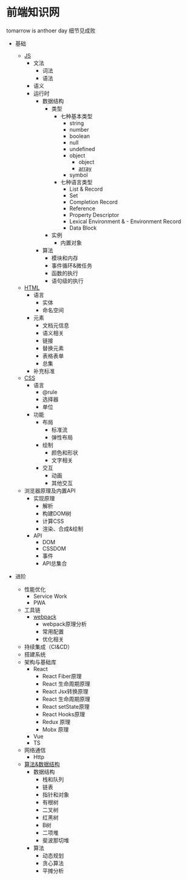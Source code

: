 # 前端知识网
tomarrow is anthoer day
细节见成败

- 基础
    - [JS](https://github.com/Vstar18/FE-knowledge-JS)
      - 文法
        - 词法
        - 语法
      - 语义
      - 运行时
        - 数据结构
            - 类型
                - 七种基本类型
                    - string
                    - number
                    - boolean
                    - null
                    - undefined
                    - object
                        - object
                        - [array](https://github.com/Vstar18/FE-knowledge-JS/issues/1)
                    - symbol
                - 七种语言类型
                    -  List & Record
                    - Set
                    - Completion Record
                    - Reference
                    - Property Descriptor
                    - Lexical Environment & - Environment Record
                    - Data Block
            - 实例
                - 内置对象
        - 算法
            - 模块和内存
            - 事件循环&微任务
            - 函数的执行
            - 语句级的执行
    - [HTML](https://github.com/Vstar18/FE-knowledge-HTML)
        - 语言
            - 实体
            - 命名空间
        - 元素
            - 文档元信息
            - 语义相关
            - 链接
            - 替换元素
            - 表格表单
            - 总集
        - 补充标准
    - [CSS](https://github.com/Vstar18/FE-knowledge-CSS)
        - 语言
            - @rule
            - 选择器
            - 单位
        - 功能
            - 布局
                - 标准流
                - 弹性布局
            - 绘制
                - 颜色和形状
                - 文字相关
            - 交互
                - 动画
                - 其他交互
    - 浏览器原理及内置API
        - 实现原理
            - 解析
            - 构建DOM树
            - 计算CSS
            - 渲染、合成&绘制
        - API
            - DOM
            - CSSDOM
            - 事件
            - API总集合
 
- 进阶
    - 性能优化
        - Service Work
        - PWA
    - 工具链
        - [webpack](https://github.com/Vstar18/FE-knowledge-webpack)
            - webpack原理分析
            - 常用配置
            - 优化相关
    - 持续集成（CI&CD）
    - 搭建系统
    - 架构与基础库
        - React
            - React Fiber原理
            - React 生命周期原理
            - React Jsx转换原理
            - React 生命周期原理 
            - React setState原理
            - React Hooks原理
            - Redux 原理
            - Mobx 原理
        - Vue
        - TS 
    - 网络通信
        - Http
    - [算法&数据结构](https://github.com/Vstar18/FE-knowledge-algorithm)
        - 数据结构
            - 栈和队列
            - 链表
            - 指针和对象
            - 有根树
            - 二叉树
            - 红黑树
            - B树
            - 二项堆
            - 斐波那切堆
        - 算法
            - 动态规划
            - 贪心算法
            - 平摊分析
